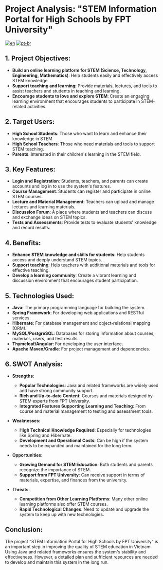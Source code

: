 # Project Analysis: "STEM Information Portal for High Schools by FPT University"

[![en](https://img.shields.io/badge/lang-en-blue.svg)](https://github.com/UTH-BrotherHood/StemInformationPortal/blob/main/README.eng.md)
[![pt-br](https://img.shields.io/badge/lang-vi-red.svg)](https://github.com/UTH-BrotherHood/StemInformationPortal/blob/main/README.md)

## 1. Project Objectives:
- **Build an online learning platform for STEM (Science, Technology, Engineering, Mathematics)**: Help students easily and effectively access STEM knowledge.
- **Support teaching and learning**: Provide materials, lectures, and tools to assist teachers and students in teaching and learning.
- **Encourage students to love and explore STEM**: Create an engaging learning environment that encourages students to participate in STEM-related activities.

## 2. Target Users:
- **High School Students**: Those who want to learn and enhance their knowledge in STEM.
- **High School Teachers**: Those who need materials and tools to support STEM teaching.
- **Parents**: Interested in their children's learning in the STEM field.

## 3. Key Features:
- **Login and Registration**: Students, teachers, and parents can create accounts and log in to use the system's features.
- **Course Management**: Students can register and participate in online STEM courses.
- **Lecture and Material Management**: Teachers can upload and manage lectures and learning materials.
- **Discussion Forum**: A place where students and teachers can discuss and exchange ideas on STEM topics.
- **Tests and Assessments**: Provide tests to evaluate students' knowledge and record results.

## 4. Benefits:
- **Enhance STEM knowledge and skills for students**: Help students access and deeply understand STEM topics.
- **Support teaching**: Help teachers with additional materials and tools for effective teaching.
- **Develop a learning community**: Create a vibrant learning and discussion environment that encourages student participation.

## 5. Technologies Used:
- **Java**: The primary programming language for building the system.
- **Spring Framework**: For developing web applications and RESTful services.
- **Hibernate**: For database management and object-relational mapping (ORM).
- **MySQL/PostgreSQL**: Databases for storing information about courses, materials, users, and test results.
- **Thymeleaf/Angular**: For developing the user interface.
- **Apache Maven/Gradle**: For project management and dependencies.

## 6. SWOT Analysis:
- **Strengths**:
  - **Popular Technologies**: Java and related frameworks are widely used and have strong community support.
  - **Rich and Up-to-date Content**: Courses and materials designed by STEM experts from FPT University.
  - **Integrated Features Supporting Learning and Teaching**: From course and material management to testing and assessment tools.

- **Weaknesses**:
  - **High Technical Knowledge Required**: Especially for technologies like Spring and Hibernate.
  - **Development and Operational Costs**: Can be high if the system needs to be expanded and maintained for the long term.

- **Opportunities**:
  - **Growing Demand for STEM Education**: Both students and parents recognize the importance of STEM.
  - **Support from FPT University**: Can receive support in terms of materials, expertise, and finances from the university.

- **Threats**:
  - **Competition from Other Learning Platforms**: Many other online learning platforms also offer STEM courses.
  - **Rapid Technological Changes**: Need to update and upgrade the system to keep up with new technologies.

## Conclusion:
The project "STEM Information Portal for High Schools by FPT University" is an important step in improving the quality of STEM education in Vietnam. Using Java and related frameworks ensures the system's stability and effectiveness. However, a detailed plan and sufficient resources are needed to develop and maintain this system in the long run.
